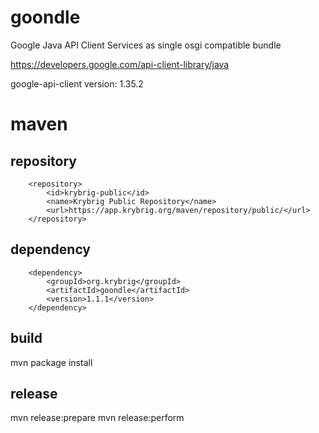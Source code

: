 # goondle
Google Java API Client Services as single osgi compatible bundle

https://developers.google.com/api-client-library/java

google-api-client version: 1.35.2

# maven

## repository

```
    <repository>
        <id>krybrig-public</id>
        <name>Krybrig Public Repository</name>
        <url>https://app.krybrig.org/maven/repository/public/</url>
    </repository>
```

## dependency

```
    <dependency>
        <groupId>org.krybrig</groupId>
        <artifactId>goondle</artifactId>
        <version>1.1.1</version>
    </dependency>
```

## build

mvn package install

## release

mvn release:prepare
mvn release:perform
